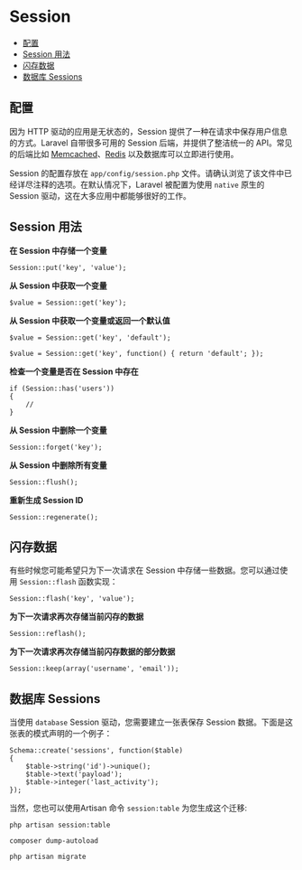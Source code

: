# Session

- [配置](#configuration)
- [Session 用法](#session-usage)
- [闪存数据](#flash-data)
- [数据库 Sessions](#database-sessions)

<a name="configuration"></a>
## 配置

因为 HTTP 驱动的应用是无状态的，Session 提供了一种在请求中保存用户信息的方式。Laravel 自带很多可用的 Session 后端，并提供了整洁统一的 API。常见的后端比如 [Memcached](http://memcached.org)、[Redis](http://redis.io) 以及数据库可以立即进行使用。

Session 的配置存放在 `app/config/session.php` 文件。请确认浏览了该文件中已经详尽注释的选项。在默认情况下，Laravel 被配置为使用 `native` 原生的 Session 驱动，这在大多应用中都能够很好的工作。

<a name="session-usage"></a>
## Session 用法

**在 Session 中存储一个变量**

	Session::put('key', 'value');

**从 Session 中获取一个变量**

	$value = Session::get('key');

**从 Session 中获取一个变量或返回一个默认值**

	$value = Session::get('key', 'default');

	$value = Session::get('key', function() { return 'default'; });

**检查一个变量是否在 Session 中存在**

	if (Session::has('users'))
	{
		//
	}

**从 Session 中删除一个变量**

	Session::forget('key');

**从 Session 中删除所有变量**

	Session::flush();

**重新生成 Session ID**

	Session::regenerate();

<a name="flash-data"></a>
## 闪存数据

有些时候您可能希望只为下一次请求在 Session 中存储一些数据。您可以通过使用 `Session::flash` 函数实现：

	Session::flash('key', 'value');

**为下一次请求再次存储当前闪存的数据**

	Session::reflash();

**为下一次请求再次存储当前闪存数据的部分数据**

	Session::keep(array('username', 'email'));

<a name="database-sessions"></a>
## 数据库 Sessions

当使用 `database` Session 驱动，您需要建立一张表保存 Session 数据。下面是这张表的模式声明的一个例子：

	Schema::create('sessions', function($table)
	{
		$table->string('id')->unique();
		$table->text('payload');
		$table->integer('last_activity');
	});

当然，您也可以使用Artisan 命令 `session:table` 为您生成这个迁移:

	php artisan session:table

	composer dump-autoload

	php artisan migrate